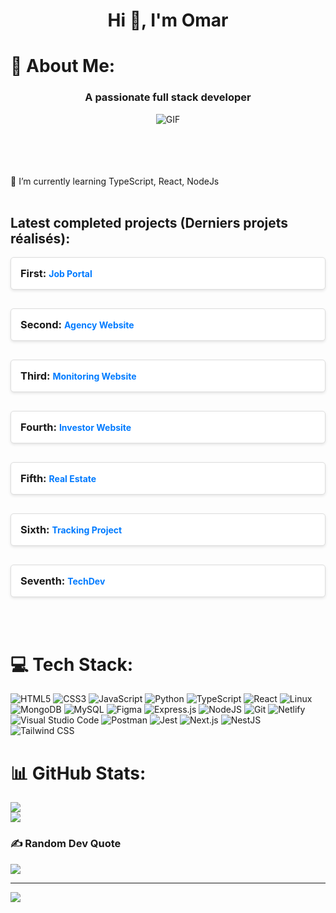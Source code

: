 
<h1 align="center">Hi 👋, I'm Omar</h1>

# 💫 About Me:
<h3 align="center">A passionate full stack developer</h3>

<p align="center"> <img src="https://media.giphy.com/media/i4MAH84pqe2m2aVojc/giphy.gif" alt="GIF"></p>
<br><br><br><br>🌱 I’m currently learning TypeScript, React, NodeJs
<br><br><h2>Latest completed projects (Derniers projets réalisés):</h2>

<div style="
  display: grid;
  grid-template-columns: repeat(auto-fit, minmax(250px, 1fr));
  gap: 30px;
">
  <div style="background: #fff; padding: 15px; border: 1px solid #ddd; border-radius: 5px; box-shadow: 0 2px 4px rgba(0, 0, 0, 0.1);">
    <h3 style="margin: 0; font-weight: bold;">First: <a href="https://job-portal-next-js.vercel.app/" target="_blank" style="text-decoration: none; color: #007bff; font-size: 14px;">Job Portal</a></h3>
  </div>
  <div style="background: #fff; padding: 15px; border: 1px solid #ddd; border-radius: 5px; box-shadow: 0 2px 4px rgba(0, 0, 0, 0.1);">
    <h3 style="margin: 0; font-weight: bold;">Second: <a href="https://agency-website-next-js.vercel.app/" target="_blank" style="text-decoration: none; color: #007bff; font-size: 14px;">Agency Website</a></h3>
  </div>
  <div style="background: #fff; padding: 15px; border: 1px solid #ddd; border-radius: 5px; box-shadow: 0 2px 4px rgba(0, 0, 0, 0.1);">
    <h3 style="margin: 0; font-weight: bold;">Third: <a href="https://ui-ux-web-site-next-js.vercel.app/" target="_blank" style="text-decoration: none; color: #007bff; font-size: 14px;">Monitoring Website</a></h3>
  </div>
  <div style="background: #fff; padding: 15px; border: 1px solid #ddd; border-radius: 5px; box-shadow: 0 2px 4px rgba(0, 0, 0, 0.1);">
    <h3 style="margin: 0; font-weight: bold;">Fourth: <a href="https://invest-project-next-js.vercel.app/" target="_blank" style="text-decoration: none; color: #007bff; font-size: 14px;">Investor Website</a></h3>
  </div>
  <div style="background: #fff; padding: 15px; border: 1px solid #ddd; border-radius: 5px; box-shadow: 0 2px 4px rgba(0, 0, 0, 0.1);">
    <h3 style="margin: 0; font-weight: bold;">Fifth: <a href="https://real-estate-iota-olive.vercel.app/" target="_blank" style="text-decoration: none; color: #007bff; font-size: 14px;">Real Estate</a></h3>
  </div>
  <div style="background: #fff; padding: 15px; border: 1px solid #ddd; border-radius: 5px; box-shadow: 0 2px 4px rgba(0, 0, 0, 0.1);">
    <h3 style="margin: 0; font-weight: bold;">Sixth: <a href="https://track-p-next-js.vercel.app/" target="_blank" style="text-decoration: none; color: #007bff; font-size: 14px;">Tracking Project</a></h3>
  </div>
  <div style="background: #fff; padding: 15px; border: 1px solid #ddd; border-radius: 5px; box-shadow: 0 2px 4px rgba(0, 0, 0, 0.1);">
    <h3 style="margin: 0; font-weight: bold;">Seventh: <a href="https://tech-dev-next-js.vercel.app/" target="_blank" style="text-decoration: none; color: #007bff; font-size: 14px;">TechDev</a></h3>
  </div>
</div>



<br><br>




# 💻 Tech Stack:
![HTML5](https://img.shields.io/badge/html5-%23E34F26.svg?style=for-the-badge&logo=html5&logoColor=white) ![CSS3](https://img.shields.io/badge/css3-%231572B6.svg?style=for-the-badge&logo=css3&logoColor=white) ![JavaScript](https://img.shields.io/badge/javascript-%23323330.svg?style=for-the-badge&logo=javascript&logoColor=%23F7DF1E) ![Python](https://img.shields.io/badge/python-3670A0?style=for-the-badge&logo=python&logoColor=ffdd54) ![TypeScript](https://img.shields.io/badge/typescript-%23007ACC.svg?style=for-the-badge&logo=typescript&logoColor=white) ![React](https://img.shields.io/badge/react-%2320232a.svg?style=for-the-badge&logo=react&logoColor=%2361DAFB) ![Linux](https://img.shields.io/badge/Linux-FCC624?style=for-the-badge&logo=linux&logoColor=black) ![MongoDB](https://img.shields.io/badge/MongoDB-%234ea94b.svg?style=for-the-badge&logo=mongodb&logoColor=white) ![MySQL](https://img.shields.io/badge/mysql-%2300f.svg?style=for-the-badge&logo=mysql&logoColor=white) ![Figma](https://img.shields.io/badge/figma-%23F24E1E.svg?style=for-the-badge&logo=figma&logoColor=white) ![Express.js](https://img.shields.io/badge/express.js-%23404d59.svg?style=for-the-badge&logo=express&logoColor=%2361DAFB) ![NodeJS](https://img.shields.io/badge/node.js-6DA55F?style=for-the-badge&logo=node.js&logoColor=white) ![Git](https://img.shields.io/badge/git-%23F05033.svg?style=for-the-badge&logo=git&logoColor=white) ![Netlify](https://img.shields.io/badge/netlify-%23000000.svg?style=for-the-badge&logo=netlify&logoColor=#00C7B7) ![Visual Studio Code](https://img.shields.io/badge/Visual%20Studio%20Code-0078d7.svg?style=for-the-badge&logo=visual-studio-code&logoColor=white) ![Postman](https://img.shields.io/badge/Postman-FF6C37?style=for-the-badge&logo=postman&logoColor=white) ![Jest](https://img.shields.io/badge/-jest-%23C21325?style=for-the-badge&logo=jest&logoColor=white) ![Next.js](https://img.shields.io/badge/next.js-%23000000.svg?style=for-the-badge&logo=nextdotjs&logoColor=white) ![NestJS](https://img.shields.io/badge/nestjs-%23E0234E.svg?style=for-the-badge&logo=nestjs&logoColor=white) ![Tailwind CSS](https://img.shields.io/badge/tailwindcss-%2338B2AC.svg?style=for-the-badge&logo=tailwind-css&logoColor=white) 


# 📊 GitHub Stats:
![](https://github-readme-stats.vercel.app/api?username=moonspark78&theme=radical&hide_border=false&include_all_commits=true&count_private=true)<br/>
![](https://github-readme-stats.vercel.app/api/top-langs/?username=moonspark78&theme=radical&hide_border=false&include_all_commits=true&count_private=true&layout=compact)

### ✍️ Random Dev Quote
![](https://quotes-github-readme.vercel.app/api?type=horizontal&theme=radical)

---
[![](https://visitcount.itsvg.in/api?id=syronev&icon=2&color=0)](https://visitcount.itsvg.in)


